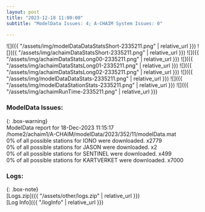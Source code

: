 ```yaml
---
layout: post
title: "2023-12-18 11:00:00"
subtitle: "ModelData Issues: 4; A-CHAIM System Issues: 0"

---
```


![]({{ "/assets/img/modelDataDataStatsShort-2335211.png" | relative_url }})
![]({{ "/assets/img/achaimDataStatsShort-2335211.png" | relative_url }})
![]({{ "/assets/img/achaimDataStatsLong00-2335211.png" | relative_url }})
![]({{ "/assets/img/achaimDataStatsLong01-2335211.png" | relative_url }})
![]({{ "/assets/img/achaimDataStatsLong02-2335211.png" | relative_url }})
![]({{ "/assets/img/modelDataDataStats-2335211.png" | relative_url }})
![]({{ "/assets/img/modelDataStationStats-2335211.png" | relative_url }})
![]({{ "/assets/img/achaimRunTime-2335211.png" | relative_url }})


### ModelData Issues:  
  
{: .box-warning}  
 ModelData report for 18-Dec-2023 11:15:17   
 /home2/achaim1/A-CHAIM/modelData/2023/352/11/modelData.mat   
 0% of all possible stations for IONO were downloaded. x2779   
 0% of all possible stations for JASON were downloaded. x2   
 0% of all possible stations for SENTINEL were downloaded. x499   
 0% of all possible stations for KARTVERKET were downloaded. x7000   
  


### Logs:  
  
{: .box-note}  
[Logs.zip]({{ "/assets/other/logs.zip" | relative_url }})  
[Log Info]({{ "/logInfo" | relative_url }})  
